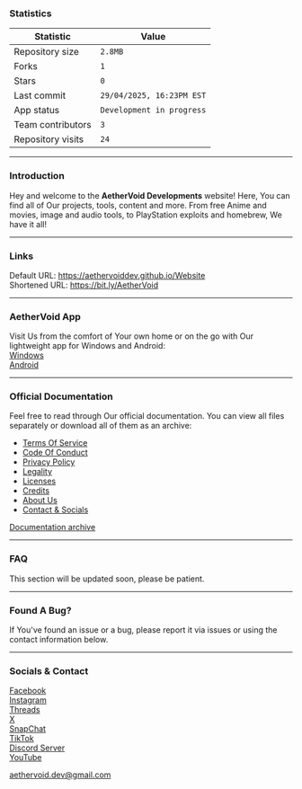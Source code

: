 ### Statistics
| Statistic                   | Value                             |
|---------------------------|------------------------------------|
| Repository size     | `2.8MB`                               |
| Forks         | `1`                              |
| Stars                 | `0`                               |
| Last commit    | `29/04/2025, 16:23PM EST`                             |
| App status         | `Development in progress`                         |
| Team contributors         | `3`                          |
| Repository visits         | `24`                       |
---

### Introduction
Hey and welcome to the **AetherVoid Developments** website! Here, You can find all of Our projects, tools, content and more. From free Anime and movies, image and audio tools, to PlayStation exploits and homebrew, We have it all!

---

### Links
Default URL: https://aethervoiddev.github.io/Website  
Shortened URL: https://bit.ly/AetherVoid  

---

### AetherVoid App
Visit Us from the comfort of Your own home or on the go with Our lightweight app for Windows and Android:  
[Windows](https://google.com/404)  
[Android](https://google.com/404)  

---

### Official Documentation
Feel free to read through Our official documentation. You can view all files separately or download all of them as an archive:  
- [Terms Of Service](https://google.com/404)  
- [Code Of Conduct](https://google.com/404)  
- [Privacy Policy](https://google.com/404)  
- [Legality](https://google.com/404)  
- [Licenses](https://google.com/404)  
- [Credits](https://google.com/404)  
- [About Us](https://google.com/404)  
- [Contact & Socials](https://google.com/404)  

[Documentation archive](https://google.com/404)  

---

### FAQ
This section will be updated soon, please be patient.

---

### Found A Bug?
If You've found an issue or a bug, please report it via issues or using the contact information below.

---

### Socials & Contact
[Facebook](https://www.facebook.com/aethervoiddev)  
[Instagram](https://www.instagram.com/aethervoiddev/)  
[Threads](https://google.com/404)  
[X](https://google.com/404)  
[SnapChat](https://google.com/404)  
[TikTok](https://google.com/404)  
[Discord Server](https://discord.gg/HRKmde3nsW)  
[YouTube](https://youtube.com/@AetherVoidDev)  

[aethervoid.dev@gmail.com](https://gmail.com)  
